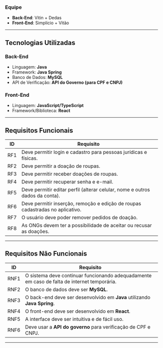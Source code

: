 ### Equipe
- **Back-End**: Vitin + Dedas
- **Front-End**: Simplicio + Vitão

---

## Tecnologias Utilizadas

### Back-End
- Linguagem: **Java**
- Framework: **Java Spring**
- Banco de Dados: **MySQL**
- API de Verificação: **API do Governo (para CPF e CNPJ)**

### Front-End
- Linguagem: **JavaScript/TypeScript**
- Framework/Biblioteca: **React**

---

## Requisitos Funcionais

| ID  | Requisito                                                                                       |
|-----|-------------------------------------------------------------------------------------------------|
| RF1 | Deve permitir login e cadastro para pessoas jurídicas e físicas.                                |
| RF2 | Deve permitir a doação de roupas.                                                               |
| RF3 | Deve permitir receber doações de roupas.                                                        |
| RF4 | Deve permitir recuperar senha e e-mail.                                                         |
| RF5 | Deve permitir editar perfil (alterar celular, nome e outros dados da conta).                    |
| RF6 | Deve permitir inserção, remoção e edição de roupas cadastradas no aplicativo.                    |
| RF7 | O usuário deve poder remover pedidos de doação.                                                  |
| RF8 | As ONGs devem ter a possibilidade de aceitar ou recusar as doações.                             |

---

## Requisitos Não Funcionais

| ID  | Requisito                                                                                |
|-----|------------------------------------------------------------------------------------------|
| RNF1| O sistema deve continuar funcionando adequadamente em caso de falta de internet temporária.|
| RNF2| O banco de dados deve ser **MySQL**.                                                     |
| RNF3| O back-end deve ser desenvolvido em **Java** utilizando **Java Spring**.                  |
| RNF4| O front-end deve ser desenvolvido em **React**.                                           |
| RNF5| A interface deve ser intuitiva e de fácil uso.                                           |
| RNF6| Deve usar a **API do governo** para verificação de CPF e CNPJ.                            |

---
